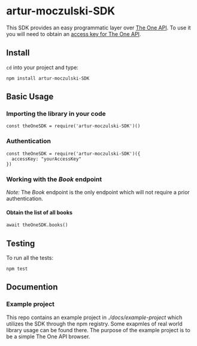 # artur-moczulski-SDK

This SDK provides an easy programmatic layer over [The One API](https://the-one-api.dev/). To use it
you will need to obtain an [access key for The One API](https://the-one-api.dev/sign-up).

## Install

`cd` into your project and type:

`npm install artur-moczulski-SDK`

## Basic Usage

### Importing the library in your code

```
const theOneSDK = require('artur-moczulski-SDK')()
```

### Authentication

```
const theOneSDK = require('artur-moczulski-SDK')({
  accessKey: "yourAccessKey"
})
```

### Working with the *Book* endpoint

*Note:* The *Book* endpoint is the only endpoint which will not require a prior authentication.

#### Obtain the list of all books

```
await theOneSDK.books()
```

## Testing

To run all the tests:

`npm test`

## Documention

### Example project

This repo contains an example project in *./docs/example-project* which utilizes
the SDK through the npm registry. Some exapmles of real world library usage
can be found there. The purpose of the example project is to be a simple
The One API browser.